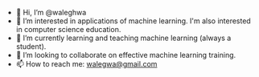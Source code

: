 - 👋 Hi, I’m @waleghwa
- 👀 I’m interested in applications of machine learning. I'm also interested in computer science education.
- 🌱 I’m currently learning and teaching machine learning (always a student).
- 💞️ I’m looking to collaborate on effective machine learning training.
- 📫 How to reach me: walegwa@gmail.com

<!---
waleghwa/waleghwa is a ✨ special ✨ repository because its `README.md` (this file) appears on your GitHub profile.
You can click the Preview link to take a look at your changes.
--->
